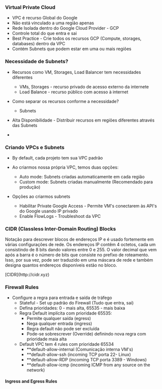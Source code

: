 
### Virtual Private Cloud

- VPC é recurso Global do Google
- Não está vinculado a uma região apenas
- Rede Isolada dentro do Google Cloud Provider - GCP
- Controle total do que entra e sai
- Best Practice - Crie todos os recursos GCP (Compute, storages, databases) dentro da VPC
- Contém Subnets que podem estar em uma ou mais regiões


### Necessidade de Subnets?

- Recursos como VM, Storages, Load Balancer tem necessidades diferentes
	- VMs, Storages - recurso privado de acesso externo da internete
	- Load Balance - recurso público com acesso à internet

- Como separar os recursos conforme a necessidade? 
	- Subnets

- Alta Disponibilidade - Distribuir recursos em regiões diferentes através das Subnets
-


### Criando VPCs e Subnets

- By default, cada projeto tem sua VPC padrão
- Ao criarmos nossa própria VPC,  temos duas opções:
	- Auto mode: Subnets criadas automaticamente em cada região
	- Custom mode: Subnets criadas manualmente (Recomendado para produção)

- Opções ao criarmos subnets
	- Habilitar Private Google Access - Permite VM's conectarem às API's do Google usando IP privado
	- Enable FlowLogs - Troubleshoot da VPC


### CIDR (Classless Inter-Domain Routing) Blocks

<p>Notação para descrever blocos de endereços IP e é usado fortemente em várias configurações de rede. Os endereços IP contêm 4 octetos, cada um consistindo de 8 bits dando valores entre 0 e 255. O valor decimal que vem após a barra é o número de bits que consiste no prefixo de roteamento. Isso, por sua vez, pode ser traduzido em uma máscara de rede e também designa quantos endereços disponíveis estão no bloco.</p>
[CIDR](http://cidr.xyz)

### Firewall Rules

- Configure a regra para entrada e saída de tráfego
	- Stateful - Set up  padrão do Firewall (Tudo que entra, sai)
	- Defina prioridades: 0 -  mais alta, 65535 - mais baixa
	- Regra Default implícita com prioridade 65535:
		- Permite qualquer saída (egress)
		- Nega qualquer entrada (ingress)
		- Regra default não pode ser excluída
		- Pode-se sobrescrever (Override) definindo nova regra com prioridade maia alta
	 - Default VPC tem 4 rules com prioridade 65534
		 - **default-allow-internal (Comunicação interna VM's)
		 - **default-allow-ssh (incoming TCP porta 22- Linux)
		 - **default-allow-RDP (incoming TCP porta 3389 - Windows)
		 - **default-allow-icmp (incoming ICMP from any source on the network)


#### Ingress and Egress Rules


